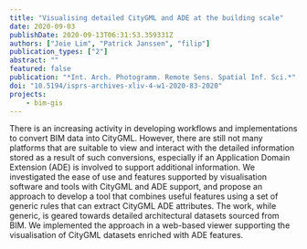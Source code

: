 ```yaml
---
title: "Visualising detailed CityGML and ADE at the building scale"
date: 2020-09-03
publishDate: 2020-09-13T06:31:53.359331Z
authors: ["Joie Lim", "Patrick Janssen", "filip"]
publication_types: ["2"]
abstract: ""
featured: false
publication: "*Int. Arch. Photogramm. Remote Sens. Spatial Inf. Sci.*"
doi: "10.5194/isprs-archives-xliv-4-w1-2020-83-2020"
projects:
    - bim-gis
---
```


There is an increasing activity in developing workflows and implementations to convert BIM data into CityGML. However, there are still not many platforms that are suitable to view and interact with the detailed information stored as a result of such conversions, especially if an Application Domain Extension (ADE) is involved to support additional information. We investigated the ease of use and features supported by visualisation software and tools with CityGML and ADE support, and propose an approach to develop a tool that combines useful features using a set of generic rules that can extract CityGML ADE attributes. The work, while generic, is geared towards detailed architectural datasets sourced from BIM. We implemented the approach in a web-based viewer supporting the visualisation of CityGML datasets enriched with ADE features.

